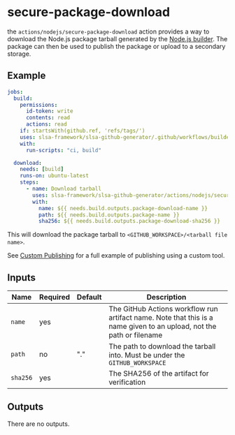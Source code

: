 # secure-package-download

the `actions/nodejs/secure-package-download` action provides a way to
download the Node.js package tarball generated by the [Node.js
builder](../../../internal/builders/nodejs/README.md). The package can then
be used to publish the package or upload to a secondary storage.

## Example

```yaml
jobs:
  build:
    permissions:
      id-token: write
      contents: read
      actions: read
    if: startsWith(github.ref, 'refs/tags/')
    uses: slsa-framework/slsa-github-generator/.github/workflows/builder_nodejs_slsa3.yml@v1.9.1
    with:
      run-scripts: "ci, build"

  download:
    needs: [build]
    runs-on: ubuntu-latest
    steps:
      - name: Download tarball
        uses: slsa-framework/slsa-github-generator/actions/nodejs/secure-package-download@v1.9.1
        with:
          name: ${{ needs.build.outputs.package-download-name }}
          path: ${{ needs.build.outputs.package-name }}
          sha256: ${{ needs.build.outputs.package-download-sha256 }}
```

This will download the package tarball to `<GITHUB_WORKSPACE>/<tarball file name>`.

See [Custom Publishing](../../../internal/builders/nodejs/README.md#custom-publishing) for
a full example of publishing using a custom tool.

## Inputs

| Name     | Required | Default | Description                                                                                                          |
| -------- | -------- | ------- | -------------------------------------------------------------------------------------------------------------------- |
| `name`   | yes      |         | The GitHub Actions workflow run artifact name. Note that this is a name given to an upload, not the path or filename |
| `path`   | no       | "."     | The path to download the tarball into. Must be under the `GITHUB_WORKSPACE`                                          |
| `sha256` | yes      |         | The SHA256 of the artifact for verification                                                                          |

## Outputs

There are no outputs.
